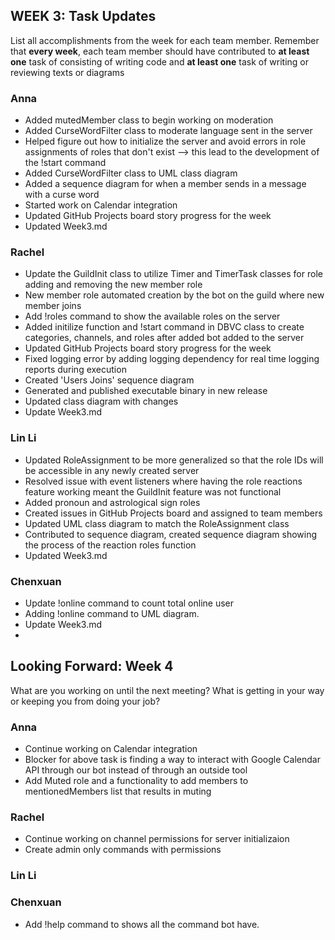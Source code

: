 ## WEEK 3: Task Updates

List all accomplishments from the week for each team member. Remember that **every week**, each team member should have contributed to **at least one** task of consisting of writing code and **at least one** task of writing or reviewing texts or diagrams

### Anna
- Added mutedMember class to begin working on moderation
- Added CurseWordFilter class to moderate language sent in the server
- Helped figure out how to initialize the server and avoid errors in role assignments of roles that don't exist --> this lead to the development of the !start command
- Added CurseWordFilter class to UML class diagram
- Added a sequence diagram for when a member sends in a message with a curse word
- Started work on Calendar integration
- Updated GitHub Projects board story progress for the week
- Updated Week3.md
### Rachel
- Update the GuildInit class to utilize Timer and TimerTask classes for role adding and removing the new member role
- New member role automated creation by the bot on the guild where new member joins
- Add !roles command to show the available roles on the server
- Added initilize function and !start command in DBVC class to create categories, channels, and roles after added bot added to the server
- Updated GitHub Projects board story progress for the week
- Fixed logging error by adding logging dependency for real time logging reports during execution
- Created 'Users Joins' sequence diagram
- Generated and published executable binary in new release
- Updated class diagram with changes
- Update Week3.md
### Lin Li
- Updated RoleAssignment to be more generalized so that the role IDs will be accessible in any newly created server
- Resolved issue with event listeners where having the role reactions feature working meant the GuildInit feature was not functional
- Added pronoun and astrological sign roles
- Created issues in GitHub Projects board and assigned to team members
- Updated UML class diagram to match the RoleAssignment class
- Contributed to sequence diagram, created sequence diagram showing the process of the reaction roles function
- Updated Week3.md
### Chenxuan
- Update !online command to count total online user
- Adding !online command to UML diagram.
- Update Week3.md
- 
## Looking Forward: Week 4
What are you working on until the next meeting? What is getting in your way or keeping you from doing your job?

### Anna
- Continue working on Calendar integration
- Blocker for above task is finding a way to interact with Google Calendar API through our bot instead of through an outside tool
- Add Muted role and a functionality to add members to mentionedMembers list that results in muting
### Rachel
- Continue working on channel permissions for server initializaion 
- Create admin only commands with permissions
### Lin Li
### Chenxuan
- Add !help command to shows all the command bot have.
